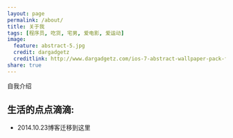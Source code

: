 ```yaml
---
layout: page
permalink: /about/
title: 关于我
tags: [程序员, 吃货, 宅男, 爱电影, 爱运动]
image:
  feature: abstract-5.jpg
  credit: dargadgetz
  creditlink: http://www.dargadgetz.com/ios-7-abstract-wallpaper-pack-for-iphone-5-and-ipod-touch-retina/
share: true
---
```


自我介绍

## 生活的点点滴滴:

* 2014.10.23博客迁移到这里


